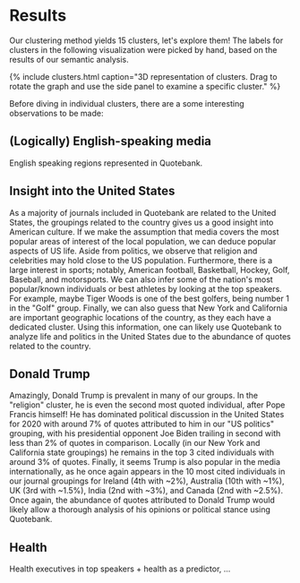 # Results

Our clustering method yields 15 clusters, let's explore them! The labels for
clusters in the following visualization were picked by hand, based on the
results of our semantic analysis.

{% include clusters.html caption="3D representation of clusters. Drag to rotate the graph and use the side panel to examine a specific cluster." %}

Before diving in individual clusters, there are a some interesting observations to be made:

## (Logically) English-speaking media
English speaking regions represented in Quotebank.

## Insight into the United States
As a majority of journals included in Quotebank are related to the United States, the groupings related to the country gives us a good insight into American culture. If we make the assumption that media covers the most popular areas of interest of the local population, we can deduce popular aspects of US life. Aside from politics, we observe that religion and celebrities may hold close to the US population. Furthermore, there is a large interest in sports; notably, American football, Basketball, Hockey, Golf, Baseball, and motorsports. We can also infer some of the nation's most popular/known individuals or best athletes by looking at the top speakers. For example, maybe Tiger Woods is one of the best golfers, being number 1 in the "Golf" group. Finally, we can also guess that New York and California are important geographic locations of the country, as they each have a dedicated cluster. Using this information, one can likely use Quotebank to analyze life and politics in the United States due to the abundance of quotes related to the country.

## Donald Trump
Amazingly, Donald Trump is prevalent in many of our groups. In the "religion" cluster, he is even the second most quoted individual, after Pope Francis himself! He has dominated political discussion in the United States for 2020 with around 7% of quotes attributed to him in our "US politics" grouping, with his presidential opponent Joe Biden trailing in second with less than 2% of quotes in comparison. Locally (in our New York and California state groupings) he remains in the top 3 cited individuals with around 3% of quotes. Finally, it seems Trump is also popular in the media internationally, as he once again appears in the 10 most cited individuals in our journal groupings for Ireland (4th with ~2%), Australia (10th with ~1%), UK (3rd with ~1.5%), India (2nd with ~3%), and Canada (2nd with ~2.5%). Once again, the abundance of quotes attributed to Donald Trump would likely allow a thorough analysis of his opinions or political stance using Quotebank.

## Health
Health executives in top speakers + health as a predictor, ...